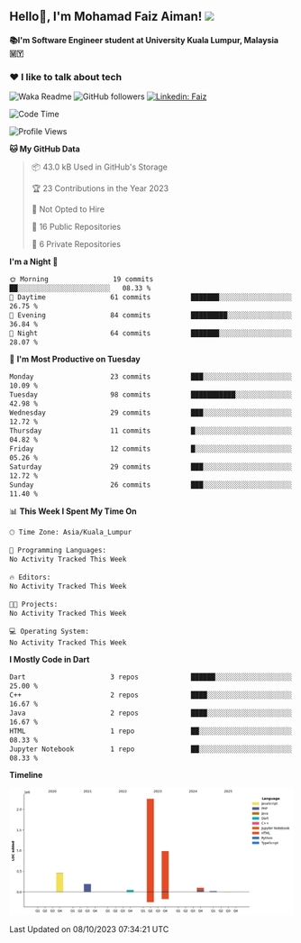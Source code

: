 <h2> Hello👋, I'm Mohamad Faiz Aiman! <img src="https://media.giphy.com/media/12oufCB0MyZ1Go/giphy.gif" width="50"></h2>

#### 📚I'm Software Engineer student at University Kuala Lumpur, Malaysia 🇲🇾
###  ❤️ I like to talk about tech 


![Waka Readme](https://github.com/anmol098/anmol098/workflows/Waka%20Readme/badge.svg)
![GitHub followers](https://img.shields.io/github/followers/faizaiman?label=Follow&style=social)
[![Linkedin: Faiz](https://img.shields.io/badge/-Faiz-blue?style=flat-square&logo=Linkedin&logoColor=white&link=https://www.linkedin.com/in/mohamad-faiz-aiman-623747192/)](https://www.linkedin.com/in/mohamad-faiz-aiman-623747192/)

<!--START_SECTION:waka-->
![Code Time](http://img.shields.io/badge/Code%20Time-148%20hrs%201%20min-blue)

![Profile Views](http://img.shields.io/badge/Profile%20Views-0-blue)

**🐱 My GitHub Data** 

> 📦 43.0 kB Used in GitHub's Storage 
 > 
> 🏆 23 Contributions in the Year 2023
 > 
> 🚫 Not Opted to Hire
 > 
> 📜 16 Public Repositories 
 > 
> 🔑 6 Private Repositories 
 > 
**I'm a Night 🦉** 

```text
🌞 Morning                19 commits          ██░░░░░░░░░░░░░░░░░░░░░░░   08.33 % 
🌆 Daytime                61 commits          ███████░░░░░░░░░░░░░░░░░░   26.75 % 
🌃 Evening                84 commits          █████████░░░░░░░░░░░░░░░░   36.84 % 
🌙 Night                  64 commits          ███████░░░░░░░░░░░░░░░░░░   28.07 % 
```
📅 **I'm Most Productive on Tuesday** 

```text
Monday                   23 commits          ███░░░░░░░░░░░░░░░░░░░░░░   10.09 % 
Tuesday                  98 commits          ███████████░░░░░░░░░░░░░░   42.98 % 
Wednesday                29 commits          ███░░░░░░░░░░░░░░░░░░░░░░   12.72 % 
Thursday                 11 commits          █░░░░░░░░░░░░░░░░░░░░░░░░   04.82 % 
Friday                   12 commits          █░░░░░░░░░░░░░░░░░░░░░░░░   05.26 % 
Saturday                 29 commits          ███░░░░░░░░░░░░░░░░░░░░░░   12.72 % 
Sunday                   26 commits          ███░░░░░░░░░░░░░░░░░░░░░░   11.40 % 
```


📊 **This Week I Spent My Time On** 

```text
🕑︎ Time Zone: Asia/Kuala_Lumpur

💬 Programming Languages: 
No Activity Tracked This Week

🔥 Editors: 
No Activity Tracked This Week

🐱‍💻 Projects: 
No Activity Tracked This Week

💻 Operating System: 
No Activity Tracked This Week
```

**I Mostly Code in Dart** 

```text
Dart                     3 repos             ██████░░░░░░░░░░░░░░░░░░░   25.00 % 
C++                      2 repos             ████░░░░░░░░░░░░░░░░░░░░░   16.67 % 
Java                     2 repos             ████░░░░░░░░░░░░░░░░░░░░░   16.67 % 
HTML                     1 repo              ██░░░░░░░░░░░░░░░░░░░░░░░   08.33 % 
Jupyter Notebook         1 repo              ██░░░░░░░░░░░░░░░░░░░░░░░   08.33 % 
```



**Timeline**

![Lines of Code chart](https://raw.githubusercontent.com/faizaiman/faizaiman/main/assets/bar_graph.png)


 Last Updated on 08/10/2023 07:34:21 UTC
<!--END_SECTION:waka-->
